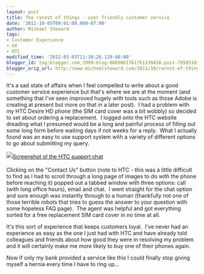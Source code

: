 ```yaml
---
layout: post
title: The rarest of things - user friendly customer service
date: '2011-10-05T09:01:00.000-07:00'
author: Michael Steward
tags:
- Customer Experience
- UX
- HTC
modified_time: '2012-03-03T11:38:26.129-08:00'
blogger_id: tag:blogger.com,1999:blog-8669861761761330438.post-7958510111936804709
blogger_orig_url: http://www.michaelsteward.com/2011/10/rarest-of-things-user-friendly-customer.html
---
```


It's a sad state of affairs when I feel compelled to write about a good customer service experience but that's where we are at the moment (and something that I've seen improved hugely with tools such as those Adobe is creating at present but more on that in a later post).  I had a problem with my HTC Desire HD phone (the SIM card cover was a bit wobbly) so decided to set about ordering a replacement.  I logged onto the HTC website dreading what I presumed would be a long and painful process of filling out some long form before waiting days if not weeks for a reply.  What I actually found was an easy to use support system with a variety of different options to go about submitting my query.  

<span class="Apple-style-span" style="color:inherit;font:normal normal normal 15px/normal 'Helvetica Neue', Helvetica, Arial, sans-serif;font-style:inherit;font-weight:inherit;line-height:1.625;font-family:'Helvetica Neue', Helvetica, Arial, sans-serif;">[![Screenshot of the HTC support chat](http://michaeljsteward.files.wordpress.com/2011/10/htc-desire-hd-product-support-e28093-htc-help-center.png?w=300 "HTC Desire HD Product Support Screenshot")](http://michaeljsteward.files.wordpress.com/2011/10/htc-desire-hd-product-support-e28093-htc-help-center.png)</span>  

<div>  

Clicking on the "Contact Us" button (note to HTC - this was a little difficult to find as I had to scroll through a long page of images to do with the phone before reaching it) popped out a tabbed window with three options: call (with long office hours), email and chat.  I went straight for the chat option and sure enough was instantly through to a human (thankfully not one of those terrible robots that tries to guess the answer to your question with some hopeless FAQ page).  The agent was helpful and got everything sorted for a free replacement SIM card cover in no time at all.  

It's this sort of experience that keeps customers loyal.  I've never had an experience as easy as the one I just had with HTC and have already told colleagues and friends about how good they were in resolving my problem and it will certainly make me more likely to buy one of their phones again.  

Now if only my bank provided a service like this I could finally stop giving myself a hernia every time I have to ring up...  

<div><span style="color:#1b8be0;"><span style="text-decoration:underline;">  
</span></span></div>

</div>